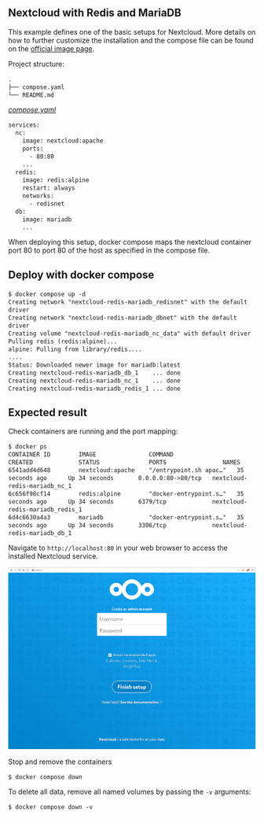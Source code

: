 ## Nextcloud with Redis and MariaDB
This example defines one of the basic setups for Nextcloud. More details on how to
further customize the installation and the compose file can be found on the
[official image page](https://hub.docker.com/_/nextcloud).


Project structure:
```
.
├── compose.yaml
└── README.md
```

[_compose.yaml_](docker-compose.yaml)
```
services:
  nc:
    image: nextcloud:apache
    ports:
      - 80:80
    ...
  redis:
    image: redis:alpine
    restart: always
    networks:
      - redisnet
  db:
    image: mariadb
    ...
```

When deploying this setup, docker compose maps the nextcloud container port 80 to
port 80 of the host as specified in the compose file.

## Deploy with docker compose

```
$ docker compose up -d
Creating network "nextcloud-redis-mariadb_redisnet" with the default driver
Creating network "nextcloud-redis-mariadb_dbnet" with the default driver
Creating volume "nextcloud-redis-mariadb_nc_data" with default driver
Pulling redis (redis:alpine)...
alpine: Pulling from library/redis....
....
Status: Downloaded newer image for mariadb:latest
Creating nextcloud-redis-mariadb_db_1    ... done
Creating nextcloud-redis-mariadb_nc_1    ... done
Creating nextcloud-redis-mariadb_redis_1 ... done
```


## Expected result

Check containers are running and the port mapping:
```
$ docker ps
CONTAINER ID        IMAGE               COMMAND                  CREATED             STATUS              PORTS                NAMES
6541add4d648        nextcloud:apache    "/entrypoint.sh apac…"   35 seconds ago      Up 34 seconds       0.0.0.0:80->80/tcp   nextcloud-redis-mariadb_nc_1
6c656f98cf14        redis:alpine        "docker-entrypoint.s…"   35 seconds ago      Up 34 seconds       6379/tcp             nextcloud-redis-mariadb_redis_1
6d4c6630a4a3        mariadb             "docker-entrypoint.s…"   35 seconds ago      Up 34 seconds       3306/tcp             nextcloud-redis-mariadb_db_1
```

Navigate to `http://localhost:80` in your web browser to access the installed
Nextcloud service.

![page](output.jpg)

Stop and remove the containers

```
$ docker compose down
```

To delete all data, remove all named volumes by passing the `-v` arguments:
```
$ docker compose down -v
```
